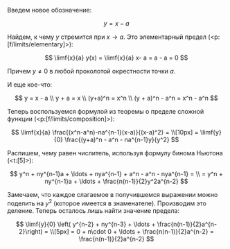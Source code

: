 Введем новое обозначение:

$$ y = x - a $$

Найдем, к чему $y$ стремится при $x \to a$. Это элементарный предел (<p:[f/limits/elementary]>):

$$ \limf{x}{a} y(x) = \limf{x}{a} x- a = a - a = 0 $$

Причем $y \neq 0$ в любой проколотой окрестности точки $a$.

И еще кое-что:

$$ y = x - a \\ y + a = x \\ (y+a)^n = x^n \\ (y + a)^n - a^n = x^n - a^n $$

Теперь воспользуемся формулой из теоремы о пределе сложной функции (<p:[f/limits/composition]>):

$$ \limf{x}{a} \frac{(x^n-a^n)-na^{n-1}(x-a)}{(x-a)^2} = \\[10px] = \limf{y}{0} \frac{(y+a)^n - a^n - na^{n-1}y}{y^2} $$

Распишем, чему равен числитель, используя формулу бинома Ньютона (<t:[5]>):

$$ y^n + ny^{n-1}a + \ldots + nya^{n-1} + a^n - a^n - nya^{n-1} = \\ = y^n + ny^{n-1}a + \ldots + \frac{n(n-1)}{2}y^2a^{n-2} $$

Замечаем, что каждое слагаемое в получившемся выражении можно поделить на $y^2$ (которое имеется в знаменателе). Производим это деление. Теперь осталось лишь найти значение предела:

$$ \limf{y}{0} \left( y^{n-2} + ny^{n-3} + \ldots + \frac{n(n-1)}{2}a^{n-2}\right) = \\[5px] = 0 + n\cdot 0 + \ldots + \frac{n(n-1)}{2}a^{n-2} = \frac{n(n-1)}{2}a^{n-2} $$